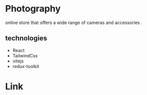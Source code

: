 # Photography
online store that offers a wide range of cameras and accessories .

## technologies
- React
- TailwindCss
- vitejs
- redux-toolkit

# Link

